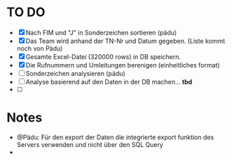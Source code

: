 # TO DO


- [x] Nach FIM und "J" in Sonderzeichen sortieren (pädu)
- [x] Das Team wird anhand der TN-Nr und Datum gegeben. (Liste kommt noch von Pädu)
- [x] Gesamte Excel-Datei (320000 rows) in DB speichern. 
- [x] Die Rufnummern und Umleitungen berenigen (einheitliches format)
- [ ] Sonderzeichen analysieren (pädu)
- [ ] Analyse basierend auf den Daten in der DB machen... **tbd**
- [ ] 



# Notes

- @Pädu: Für den export der Daten die integrierte export funktion des Servers verwenden und nicht über den SQL Query
- 